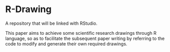 # R-Drawing

A repository that will be linked with RStudio.

This paper aims to achieve some scientific research drawings through R language, so as to facilitate the subsequent paper writing by referring to the code to modify and generate their own required drawings.
